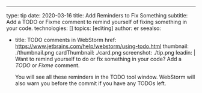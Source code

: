 ---
type: tip
date: 2020-03-16
title: Add Reminders to Fix Something
subtitle: Add a TODO or Fixme comment to remind yourself of fixing something in your code.
technologies: []
topics: [editing]
author: er
seealso:
- title: TODO comments in WebStorm
  href: https://www.jetbrains.com/help/webstorm/using-todo.html
thumbnail: ./thumbnail.png
cardThumbnail: ./card.png
screenshot: ./tip.png
leadin: |
  Want to remind yourself to do or fix something in your code? Add a *TODO* or 
  *Fixme* comment.
   
  You will see all these reminders in the TODO tool window. WebStorm will also warn you 
  before the commit if you have any TODOs left.

